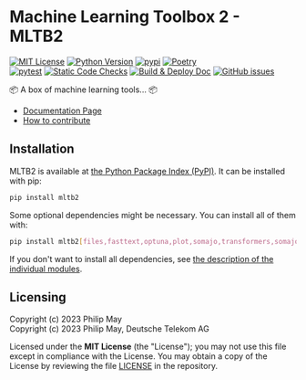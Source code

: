 # Machine Learning Toolbox 2 - MLTB2

[![MIT License](https://img.shields.io/github/license/telekom/mltb2)](https://github.com/telekom/mltb2/blob/main/LICENSE)
[![Python Version](https://img.shields.io/pypi/pyversions/mltb2)](https://www.python.org)
[![pypi](https://img.shields.io/pypi/v/mltb2.svg)](https://pypi.python.org/pypi/mltb2)
[![Poetry](https://img.shields.io/endpoint?url=https://python-poetry.org/badge/v0.json)](https://github.com/telekom/mltb2/blob/main/pyproject.toml)
<br/>
[![pytest](https://github.com/telekom/mltb2/actions/workflows/pytest.yml/badge.svg)](https://github.com/telekom/mltb2/actions/workflows/pytest.yml)
[![Static Code Checks](https://github.com/telekom/mltb2/actions/workflows/static_checks.yml/badge.svg)](https://github.com/telekom/mltb2/actions/workflows/static_checks.yml)
[![Build & Deploy Doc](https://github.com/telekom/mltb2/actions/workflows/build_deploy_doc.yml/badge.svg)](https://github.com/telekom/mltb2/actions/workflows/build_deploy_doc.yml)
[![GitHub issues](https://img.shields.io/github/issues-raw/telekom/mltb2)](https://github.com/telekom/mltb2/issues)

📦 A box of machine learning tools... 📦

- [Documentation Page](https://telekom.github.io/mltb2/)
- [How to contribute](https://github.com/telekom/mltb2/blob/main/CONTRIBUTING.md)

## Installation

MLTB2 is available at [the Python Package Index (PyPI)](https://pypi.org/project/mltb2/).
It can be installed with pip:

```bash
pip install mltb2
```

Some optional dependencies might be necessary. You can install all of them with:

```bash
pip install mltb2[files,fasttext,optuna,plot,somajo,transformers,somajo_transformers,openai]
```

If you don't want to install all dependencies, see
[the description of the individual modules](https://telekom.github.io/mltb2/api-reference.html).

## Licensing

Copyright (c) 2023 Philip May\
Copyright (c) 2023 Philip May, Deutsche Telekom AG

Licensed under the **MIT License** (the "License"); you may not use this file except in compliance with the License.
You may obtain a copy of the License by reviewing the file
[LICENSE](https://github.com/telekom/mltb2/blob/main/LICENSE) in the repository.

